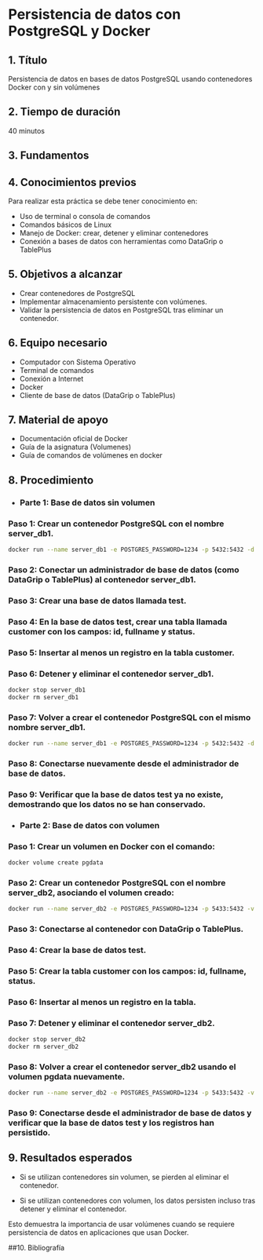# Persistencia de datos con PostgreSQL y Docker

## 1. Título
Persistencia de datos en bases de datos PostgreSQL usando contenedores Docker con y sin volúmenes

## 2. Tiempo de duración
40 minutos

## 3. Fundamentos



## 4. Conocimientos previos

Para realizar esta práctica se debe tener conocimiento en:

- Uso de terminal o consola de comandos
- Comandos básicos de Linux
- Manejo de Docker: crear, detener y eliminar contenedores
- Conexión a bases de datos con herramientas como DataGrip o TablePlus

## 5. Objetivos a alcanzar

- Crear contenedores de PostgreSQL
- Implementar almacenamiento persistente con volúmenes.
- Validar la persistencia de datos en PostgreSQL tras eliminar un contenedor.

## 6. Equipo necesario

- Computador con Sistema Operativo
- Terminal de comandos
- Conexión a Internet
- Docker
- Cliente de base de datos (DataGrip o TablePlus)

## 7. Material de apoyo

- Documentación oficial de Docker
- Guía de la asignatura (Volumenes)
- Guía de comandos de volúmenes en docker

## 8. Procedimiento

- ### Parte 1: Base de datos sin volumen

### Paso 1: Crear un contenedor PostgreSQL con el nombre server_db1.

```bash
docker run --name server_db1 -e POSTGRES_PASSWORD=1234 -p 5432:5432 -d postgres
```
### Paso 2: Conectar un administrador de base de datos (como DataGrip o TablePlus) al contenedor server_db1.

### Paso 3: Crear una base de datos llamada test.

### Paso 4: En la base de datos test, crear una tabla llamada customer con los campos: id, fullname y status.

### Paso 5: Insertar al menos un registro en la tabla customer.

### Paso 6: Detener y eliminar el contenedor server_db1.

```bash
docker stop server_db1
docker rm server_db1
```

### Paso 7: Volver a crear el contenedor PostgreSQL con el mismo nombre server_db1.

```bash
docker run --name server_db1 -e POSTGRES_PASSWORD=1234 -p 5432:5432 -d postgres
```

### Paso 8: Conectarse nuevamente desde el administrador de base de datos.

### Paso 9: Verificar que la base de datos test ya no existe, demostrando que los datos no se han conservado.

- ### Parte 2: Base de datos con volumen

### Paso 1: Crear un volumen en Docker con el comando:

```bash
docker volume create pgdata
```

### Paso 2: Crear un contenedor PostgreSQL con el nombre server_db2, asociando el volumen creado:

```bash
docker run --name server_db2 -e POSTGRES_PASSWORD=1234 -p 5433:5432 -v pgdata:/var/lib/postgresql/data -d postgres
```
### Paso 3: Conectarse al contenedor con DataGrip o TablePlus.

### Paso 4: Crear la base de datos test.

### Paso 5: Crear la tabla customer con los campos: id, fullname, status.

### Paso 6: Insertar al menos un registro en la tabla.

### Paso 7: Detener y eliminar el contenedor server_db2.

```bash
docker stop server_db2
docker rm server_db2
```

### Paso 8: Volver a crear el contenedor server_db2 usando el volumen pgdata nuevamente.

```bash
docker run --name server_db2 -e POSTGRES_PASSWORD=1234 -p 5433:5432 -v pgdata:/var/lib/postgresql/data -d postgres
```
### Paso 9: Conectarse desde el administrador de base de datos y verificar que la base de datos test y los registros han persistido.

## 9. Resultados esperados

- Si se utilizan contenedores sin volumen, se pierden al eliminar el contenedor.

- Si se utilizan contenedores con volumen, los datos persisten incluso tras detener y eliminar el contenedor.

Esto demuestra la importancia de usar volúmenes cuando se requiere persistencia de datos en aplicaciones que usan Docker.

##10. Bibliografía

